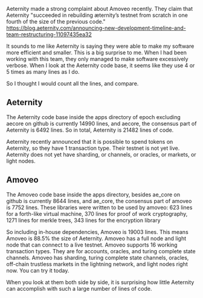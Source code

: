 Aeternity made a strong complaint about Amoveo recently. They claim that Aeternity "succeeded in rebuilding æternity’s testnet from scratch in one fourth of the size of the previous code." https://blog.aeternity.com/announcing-new-development-timeline-and-team-restructuring-11097435ea32

It sounds to me like Aeternity is saying they were able to make my software more efficient and smaller.
This is a big surprise to me. When I had been working with this team, they only managed to make software excessively verbose. When I look at the Aeternity code base, it seems like they use 4 or 5 times as many lines as I do.

So I thought I would count all the lines, and compare. 

## Aeternity 

The Aeternity code base inside the apps directory of epoch excluding aecore on github is currently 14990 lines, and aecore, the consensus part of Aeternity is 6492 lines.
So in total, Aeternity is 21482 lines of code.

Aeternity recently announced that it is possible to spend tokens on Aeternity, so they have 1 transaction type. Their testnet is not yet live.
Aeternity does not yet have sharding, or channels, or oracles, or markets, or light nodes.

## Amoveo

The Amoveo code base inside the apps directory, besides ae_core on github is currently 8644 lines, and ae_core, the consensus part of amoveo is 7752 lines.
These libraries were written to be used by amoveo: 623 lines for a forth-like virtual machine, 370 lines for proof of work cryptography, 1271 lines for merkle trees, 343 lines for the encryption library

So including in-house dependencies, Amoveo is 19003 lines. This means Amoveo is 88.5% the size of Aeternity.
Amoveo has a full node and light node that can connect to a live testnet.
Amoveo supports 16 working transaction types. They are for accounts, oracles, and turing complete state channels. Amoveo has sharding, turing complete state channels, oracles, off-chain trustless markets in the lightning network, and light nodes right now. You can try it today.


When you look at them both side by side, it is surprising how little Aeternity can accomplish with such a large number of lines of code.
